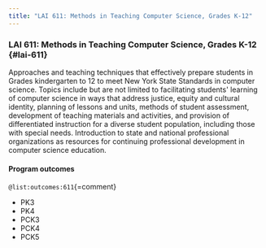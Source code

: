 ```yaml
---
title: "LAI 611: Methods in Teaching Computer Science, Grades K-12"
---
```


### LAI 611: Methods in Teaching Computer Science, Grades K-12 {#lai-611}

Approaches and teaching techniques that effectively prepare students in Grades 
kindergarten to 12 to meet New York State Standards in computer science. Topics 
include but are not limited to facilitating students' learning of computer 
science in ways that address justice, equity and cultural identity, planning 
of lessons and units, methods of student assessment, development of teaching 
materials and activities, and provision of differentiated instruction for a 
diverse student population, including those with special needs. Introduction to 
state and national professional organizations as resources for continuing 
professional development in computer science education.

#### Program outcomes

` @list:outcomes:611 `{=comment}

 - PK3
 - PK4
 - PCK3
 - PCK4
 - PCK5